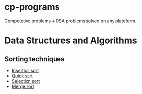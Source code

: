 # cp-programs
Competetive problems + DSA problems solved on any plateform.
# Data Structures and Algorithms
## Sorting techniques
  * [Insertion sort](DS/sorting_techniques/insertion_sort.c)
  * [Quick sort](DS/sorting_techniques/quicksort.c)
  * [Selection sort](DS/sorting_techniques/selection_sort.c)
  * [Merge sort](DS/sorting_techniques/mergesort.c)
